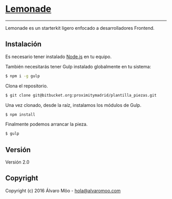 # [Lemonade](http://alvaromoo.com)
----------------------------------
Lemonade es un starterkit ligero enfocado a desarrolladores Frontend.


## Instalación

Es necesario tener instalado [Node.js](https://nodejs.org/) en tu equipo.

También necesitarás tener Gulp instalado globalmente en tu sistema:

```sh
$ npm i -g gulp
```

Clona el repositorio.
```sh
$ git clone git@bitbucket.org:proximitymadrid/plantilla_piezas.git
```

Una vez clonado, desde la raíz, instalamos los módulos de Gulp.
```sh
$ npm install
```

Finalmente podemos arrancar la pieza.
```sh
$ gulp
```


## Versión
Versión 2.0


## Copyright
Copyright (c) 2016 Álvaro Möo - hola@alvaromoo.com
